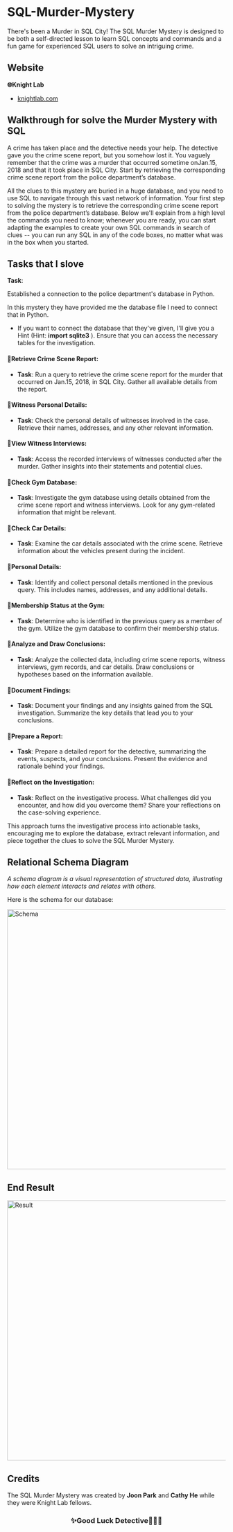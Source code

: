 # SQL-Murder-Mystery
There's been a Murder in SQL City! The SQL Murder Mystery is designed to be both a self-directed lesson to learn SQL concepts and commands and a fun game for experienced SQL users to solve an intriguing crime.

## Website
**🌐Knight Lab**
- [knightlab.com](https://mystery.knightlab.com/)

## Walkthrough for solve the Murder Mystery with SQL

A crime has taken place and the detective needs your help. The detective gave you the crime scene report, but you somehow lost it. You vaguely remember that the crime was a ​murder​ that occurred sometime on ​Jan.15, 2018​ and that it took place in ​SQL City​. Start by retrieving the corresponding crime scene report from the police department’s database.

All the clues to this mystery are buried in a huge database, and you need to use SQL to navigate through this vast network of information. Your first step to solving the mystery is to retrieve the corresponding crime scene report from the police department’s database. Below we'll explain from a high level the commands you need to know; whenever you are ready, you can start adapting the examples to create your own SQL commands in search of clues -- you can run any SQL in any of the code boxes, no matter what was in the box when you started.

## Tasks that I slove

**Task**: 
<p>Established a connection to the police department's database in Python.</p>
<p>In this mystery they have provided me the database file I need to connect that in Python.</p>

- If you want to connect the database that they've given, I'll give you a Hint (Hint: **import sqlite3** ). Ensure that you can access the necessary tables for the investigation.

#### 🔎Retrieve Crime Scene Report:
- **Task**: Run a query to retrieve the crime scene report for the murder that occurred on Jan.15, 2018, in SQL City. Gather all available details from the report.
#### 🔎Witness Personal Details:
- **Task**: Check the personal details of witnesses involved in the case. Retrieve their names, addresses, and any other relevant information.
#### 🔎View Witness Interviews:
- **Task**: Access the recorded interviews of witnesses conducted after the murder. Gather insights into their statements and potential clues.
#### 🔎Check Gym Database:
- **Task**: Investigate the gym database using details obtained from the crime scene report and witness interviews. Look for any gym-related information that might be relevant.
#### 🔎Check Car Details:
- **Task**: Examine the car details associated with the crime scene. Retrieve information about the vehicles present during the incident.
#### 🔎Personal Details:
- **Task**: Identify and collect personal details mentioned in the previous query. This includes names, addresses, and any additional details.
#### 🔎Membership Status at the Gym:
- **Task**: Determine who is identified in the previous query as a member of the gym. Utilize the gym database to confirm their membership status.
#### 🔎Analyze and Draw Conclusions:
- **Task**: Analyze the collected data, including crime scene reports, witness interviews, gym records, and car details. Draw conclusions or hypotheses based on the information available.
#### 🔎Document Findings:
- **Task**: Document your findings and any insights gained from the SQL investigation. Summarize the key details that lead you to your conclusions.
#### 🔎Prepare a Report:
- **Task**: Prepare a detailed report for the detective, summarizing the events, suspects, and your conclusions. Present the evidence and rationale behind your findings.
#### 🔎Reflect on the Investigation:
- **Task**: Reflect on the investigative process. What challenges did you encounter, and how did you overcome them? Share your reflections on the case-solving experience.


This approach turns the investigative process into actionable tasks, encouraging me to explore the database, extract relevant information, and piece together the clues to solve the SQL Murder Mystery. 

## Relational Schema Diagram
*A schema diagram is a visual representation of structured data, illustrating how each element interacts and relates with others.*

Here is the schema for our database:

<img align="center" alt="Schema" width="600" src="https://github.com/Harshitha129/SQL-Murder-Mystery/assets/89914609/fe6d389e-a50a-42fc-8e35-6ee36067ccab">



## End Result

<img align="center" alt="Result" width="600" src="https://github.com/Harshitha129/SQL-Murder-Mystery/assets/89914609/0ada0f34-9050-435e-bf8c-22e5d89d81f9">

## Credits 
The SQL Murder Mystery was created by **Joon Park** and **Cathy He** while they were Knight Lab fellows.


<h3 align="center">✨Good Luck Detective🦸‍♀️💫</h3>
